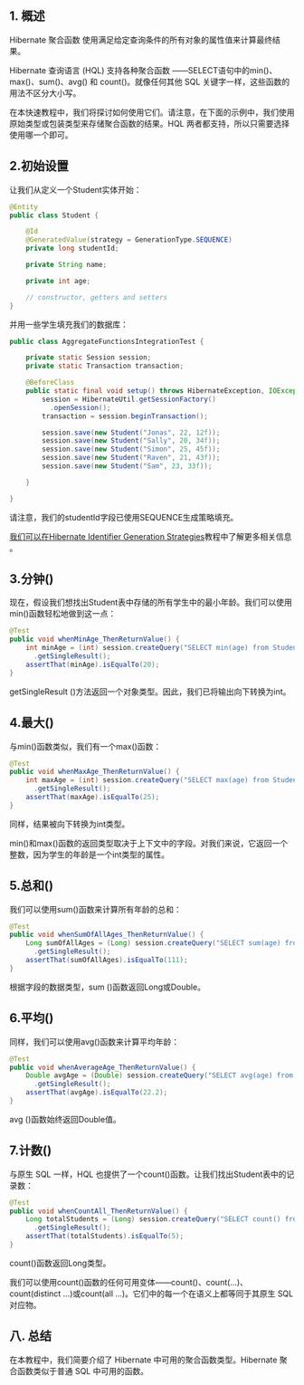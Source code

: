 ## 1. 概述

Hibernate 聚合函数 使用满足给定查询条件的所有对象的属性值来计算最终结果。

Hibernate 查询语言 (HQL) 支持各种聚合函数 ——SELECT语句中的min()、max()、sum()、avg() 和 count()。就像任何其他 SQL 关键字一样，这些函数的用法不区分大小写。

在本快速教程中，我们将探讨如何使用它们。请注意，在下面的示例中，我们使用原始类型或包装类型来存储聚合函数的结果。HQL 两者都支持，所以只需要选择使用哪一个即可。

## 2.初始设置

让我们从定义一个Student实体开始：

```java
@Entity
public class Student {

    @Id
    @GeneratedValue(strategy = GenerationType.SEQUENCE)
    private long studentId;

    private String name;

    private int age;

    // constructor, getters and setters
}
```

并用一些学生填充我们的数据库：

```java
public class AggregateFunctionsIntegrationTest {

    private static Session session;
    private static Transaction transaction;

    @BeforeClass
    public static final void setup() throws HibernateException, IOException {
        session = HibernateUtil.getSessionFactory()
          .openSession();
        transaction = session.beginTransaction();

        session.save(new Student("Jonas", 22, 12f));
        session.save(new Student("Sally", 20, 34f));
        session.save(new Student("Simon", 25, 45f));
        session.save(new Student("Raven", 21, 43f));
        session.save(new Student("Sam", 23, 33f));

    }

}
```

请注意，我们的studentId字段已使用SEQUENCE生成策略填充。

[我们可以在Hibernate Identifier Generation Strategies](https://www.baeldung.com/hibernate-identifiers)教程中了解更多相关信息 。

## 3.分钟()

现在，假设我们想找出Student表中存储的所有学生中的最小年龄。我们可以使用min()函数轻松地做到这一点：

```java
@Test
public void whenMinAge_ThenReturnValue() {
    int minAge = (int) session.createQuery("SELECT min(age) from Student")
      .getSingleResult();
    assertThat(minAge).isEqualTo(20);
}
```

getSingleResult ()方法返回一个对象类型。因此，我们已将输出向下转换为int。

## 4.最大()

与min()函数类似，我们有一个max()函数：

```java
@Test
public void whenMaxAge_ThenReturnValue() {
    int maxAge = (int) session.createQuery("SELECT max(age) from Student")
      .getSingleResult();
    assertThat(maxAge).isEqualTo(25);
}
```

同样，结果被向下转换为int类型。

min()和max()函数的返回类型取决于上下文中的字段。对我们来说，它返回一个整数，因为学生的年龄是一个int类型的属性。

## 5.总和()

我们可以使用sum()函数来计算所有年龄的总和：

```java
@Test
public void whenSumOfAllAges_ThenReturnValue() {
    Long sumOfAllAges = (Long) session.createQuery("SELECT sum(age) from Student")
      .getSingleResult();
    assertThat(sumOfAllAges).isEqualTo(111);
}
```

根据字段的数据类型，sum ()函数返回Long或Double。

## 6.平均()

同样，我们可以使用avg()函数来计算平均年龄：

```java
@Test
public void whenAverageAge_ThenReturnValue() {
    Double avgAge = (Double) session.createQuery("SELECT avg(age) from Student")
      .getSingleResult();
    assertThat(avgAge).isEqualTo(22.2);
}
```

avg ()函数始终返回Double值。

## 7.计数()

与原生 SQL 一样，HQL 也提供了一个count()函数。让我们找出Student表中的记录数：

```java
@Test
public void whenCountAll_ThenReturnValue() {
    Long totalStudents = (Long) session.createQuery("SELECT count() from Student")
      .getSingleResult();
    assertThat(totalStudents).isEqualTo(5);
}
```

count()函数返回Long类型。

我们可以使用count()函数的任何可用变体——count()、count(…)、count(distinct …)或count(all …)。它们中的每一个在语义上都等同于其原生 SQL 对应物。

## 八. 总结

在本教程中，我们简要介绍了 Hibernate 中可用的聚合函数类型。Hibernate 聚合函数类似于普通 SQL 中可用的函数。